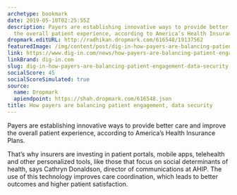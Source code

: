 ```yaml
---
archetype: bookmark
date: 2019-05-10T02:25:55Z
description: Payers are establishing innovative ways to provide better care and improve
  the overall patient experience, according to America’s Health Insurance Plans.
dropmark.editURL: http://radhikan.dropmark.com/616548/19137562
featuredImage: /img/content/post/dig-in-how-payers-are-balancing-patient-engagement-data-security
link: https://www.dig-in.com/news/how-payers-are-balancing-patient-engagement-data-security
linkBrand: dig-in.com
slug: dig-in-how-payers-are-balancing-patient-engagement-data-security
socialScore: 45
socialScoreSimulated: true
source:
  name: Dropmark
  apiendpoint: https://shah.dropmark.com/616548.json
title: How payers are balancing patient engagement, data security
---
```

Payers are establishing innovative ways to provide better care and improve the overall patient experience, according to America’s Health Insurance Plans.

That’s why insurers are investing in patient portals, mobile apps, telehealth and other personalized tools, like those that focus on social determinants of health, says Cathryn Donaldson, director of communications at AHIP. The use of this technology improves care coordination, which leads to better outcomes and higher patient satisfaction.